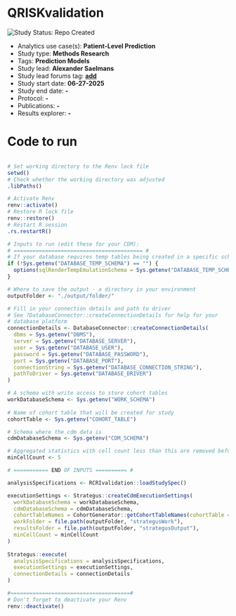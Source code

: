 QRISKvalidation
=============

<img src="https://img.shields.io/badge/Study%20Status-Repo%20Created-lightgray.svg" alt="Study Status: Repo Created">

- Analytics use case(s): **Patient-Level Prediction**
- Study type: **Methods Research**
- Tags: **Prediction Models**
- Study lead: **Alexander Saelmans**
- Study lead forums tag: **[add](https://forums.ohdsi.org/u/add)**
- Study start date: **06-27-2025**
- Study end date: **-**
- Protocol: **-**
- Publications: **-**
- Results explorer: **-**



Code to run
=========
```r

# Set working directory to the Renv lock file
setwd()
# Check whether the working directory was adjusted
.libPaths()

# Activate Renv
renv::activate()
# Restore R lock file
renv::restore()
# Restart R session
.rs.restartR()

# Inputs to run (edit these for your CDM):
# ========================================= #
# If your database requires temp tables being created in a specific schema
if (!Sys.getenv("DATABASE_TEMP_SCHEMA") == "") {
  options(sqlRenderTempEmulationSchema = Sys.getenv("DATABASE_TEMP_SCHEMA"))
}

# Where to save the output - a directory in your environment
outputFolder <- "./output/folder/"

# Fill in your connection details and path to driver
# See ?DatabaseConnector::createConnectionDetails for help for your 
# database platform
connectionDetails <- DatabaseConnector::createConnectionDetails(
  dbms = Sys.getenv("DBMS"), 
  server = Sys.getenv("DATABASE_SERVER"), 
  user = Sys.getenv("DATABASE_USER"),
  password = Sys.getenv("DATABASE_PASSWORD"),
  port = Sys.getenv("DATABASE_PORT"),
  connectionString = Sys.getenv("DATABASE_CONNECTION_STRING"),
  pathToDriver = Sys.getenv("DATABASE_DRIVER")
) 

# A schema with write access to store cohort tables
workDatabaseSchema <- Sys.getenv("WORK_SCHEMA")
  
# Name of cohort table that will be created for study
cohortTable <- Sys.getenv("COHORT_TABLE")

# Schema where the cdm data is
cdmDatabaseSchema <- Sys.getenv("CDM_SCHEMA")

# Aggregated statistics with cell count less than this are removed before sharing results.
minCellCount <- 5

# =========== END OF INPUTS ========== #

analysisSpecifications <- RCRIvalidation::loadStudySpec()

executionSettings <- Strategus::createCdmExecutionSettings(
  workDatabaseSchema = workDatabaseSchema,
  cdmDatabaseSchema = cdmDatabaseSchema,
  cohortTableNames = CohortGenerator::getCohortTableNames(cohortTable = cohortTable),
  workFolder = file.path(outputFolder, "strategusWork"),
  resultsFolder = file.path(outputFolder, "strategusOutput"),
  minCellCount = minCellCount
)
  
Strategus::execute(
  analysisSpecifications = analysisSpecifications,
  executionSettings = executionSettings,
  connectionDetails = connectionDetails
)

#======================================#
# Don't forget to deactivate your Renv
renv::deactivate()

```
